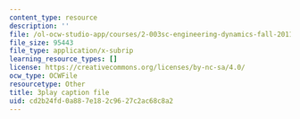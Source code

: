```yaml
---
content_type: resource
description: ''
file: /ol-ocw-studio-app/courses/2-003sc-engineering-dynamics-fall-2011/cd2b24fd0a887e182c9627c2ac68c8a2_ZNVvYg1FOPk.srt
file_size: 95443
file_type: application/x-subrip
learning_resource_types: []
license: https://creativecommons.org/licenses/by-nc-sa/4.0/
ocw_type: OCWFile
resourcetype: Other
title: 3play caption file
uid: cd2b24fd-0a88-7e18-2c96-27c2ac68c8a2
---
```


